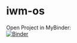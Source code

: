 # iwm-os

Open Project in MyBinder:  
[![Binder](https://mybinder.org/badge_logo.svg)](https://mybinder.org/v2/gh/j-5chneider/iwm-os.git/master)